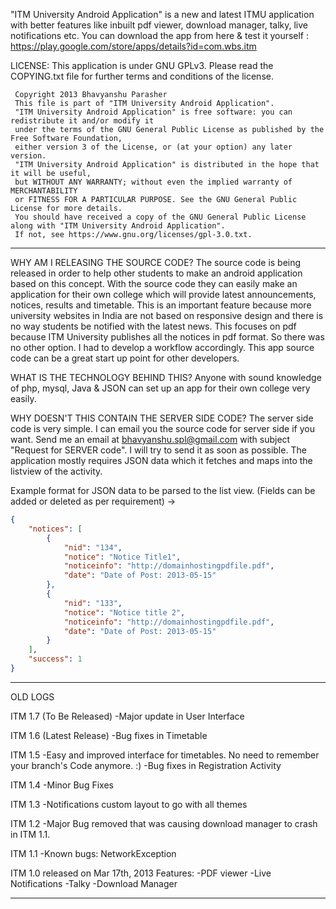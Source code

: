 "ITM University Android Application" is a new and latest ITMU application with better features like inbuilt pdf viewer, download manager, talky, live notifications etc.
You can download the app from here & test it yourself : https://play.google.com/store/apps/details?id=com.wbs.itm

LICENSE: This application is under GNU GPLv3. Please read the COPYING.txt file for further terms and conditions of the license. 

	 Copyright 2013 Bhavyanshu Parasher   
	 This file is part of "ITM University Android Application".
	 "ITM University Android Application" is free software: you can redistribute it and/or modify it 
	 under the terms of the GNU General Public License as published by the Free Software Foundation, 
	 either version 3 of the License, or (at your option) any later version.
	 "ITM University Android Application" is distributed in the hope that it will be useful, 
	 but WITHOUT ANY WARRANTY; without even the implied warranty of MERCHANTABILITY 
	 or FITNESS FOR A PARTICULAR PURPOSE. See the GNU General Public License for more details.
	 You should have received a copy of the GNU General Public License along with "ITM University Android Application". 
	 If not, see https://www.gnu.org/licenses/gpl-3.0.txt.


**********************************************

WHY AM I RELEASING THE SOURCE CODE? 
The source code is being released in order to help other students to make an android application based on this concept. With the source code they can easily make an application for their own college which will provide latest announcements, notices, results and timetable. This is an important feature because more university websites in India are not based on responsive design and there is no way students be notified with the latest news. This focuses on pdf because ITM University publishes all the notices in pdf format. So there was no other option. I had to develop a workflow accordingly. This app source code can be a great start up point for other developers.



WHAT IS THE TECHNOLOGY BEHIND THIS?
Anyone with sound knowledge of php, mysql, Java & JSON can set up an app for their own college very easily.



WHY DOESN'T THIS CONTAIN THE SERVER SIDE CODE?
The server side code is very simple. I can email you the source code for server side if you want. Send me an email at bhavyanshu.spl@gmail.com with subject "Request for SERVER code". I will try to send it as soon as possible.
The application mostly requires JSON data which it fetches and maps into the listview of the activity.

Example format for JSON data to be parsed to the list view. (Fields can be added or deleted as per requirement) ->

```json
{
    "notices": [
        {
            "nid": "134",
            "notice": "Notice Title1",
            "noticeinfo": "http://domainhostingpdfile.pdf",
            "date": "Date of Post: 2013-05-15"
        },
        {
            "nid": "133",
            "notice": "Notice title 2",
            "noticeinfo": "http://domainhostingpdfile.pdf",
            "date": "Date of Post: 2013-05-15"
        }
    ],
    "success": 1
} 
```
**********************************************

OLD LOGS

ITM 1.7 (To Be Released)
-Major update in User Interface

ITM 1.6 (Latest Release)
-Bug fixes in Timetable

ITM 1.5
-Easy and improved interface for timetables. No need to remember your branch's Code anymore. :)
-Bug fixes in Registration Activity

ITM 1.4
-Minor Bug Fixes

ITM 1.3
-Notifications custom layout to go with all themes

ITM 1.2
-Major Bug removed that was causing download manager to crash in ITM 1.1.

ITM 1.1
-Known bugs: NetworkException

ITM 1.0 released on Mar 17th, 2013
Features:
-PDF viewer
-Live Notifications
-Talky
-Download Manager

**********************************************
